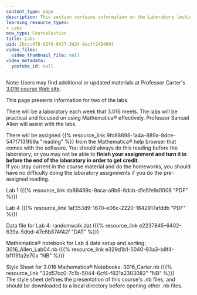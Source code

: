 ```yaml
---
content_type: page
description: This section contains information on the Laboratory lectures.
learning_resource_types:
- Labs
ocw_type: CourseSection
title: Labs
uid: 2bccc476-62f6-8437-3d24-9acff249489f
video_files:
  video_thumbnail_file: null
video_metadata:
  youtube_id: null
---
```


Note: Users may find additional or updated materials at Professor Carter's [3.016 course Web site](http://pruffle.mit.edu/3.016).

This page presents information for two of the labs.

There will be a laboratory each week that 3.016 meets. The labs will be practical and focused on using Mathematica® effectively. Professor Samuel Allen will assist with the labs.

There will be assigned {{% resource_link 9fc88898-1a4a-889a-8dce-547f7131f69a "reading" %}} from the Mathematica® help browser that comes with the software. You should always do this reading before the laboratory, or you may not be able to **finish your assignment and turn it in before the end of the laboratory in order to get credit**.  
If you stay current in the course material and do the homeworks, you should have no difficulty doing the laboratory assignments if you do the pre-assigned reading.

Lab 1 ({{% resource_link da89489c-9aca-a9b6-8dcb-d1e5fe9d1008 "PDF" %}})

Lab 4 ({{% resource_link 1af353d9-1670-e06c-2220-1842917afddb "PDF" %}})

Data file for Lab 4: randomwalk.dat ({{% resource_link e2237845-6402-639a-5dbd-47c6b874f42f "DAT" %}})

Mathematica® notebook for Lab 4 data setup and sorting: 3016\_Allen\_Lab04.nb ({{% resource_link e329d1b1-5040-93a3-b8f4-bf119fa2e70a "NB" %}})

Style Sheet for 3.016 Mathematica® Notebooks: 3016\_Carter.nb ({{% resource_link "32d57cc0-7c1b-5044-6cf4-f821a2303082" "NB" %}})  
The style sheet defines the presentation of this course's .nb files, and should be downloaded to a local directory before opening other .nb files.
